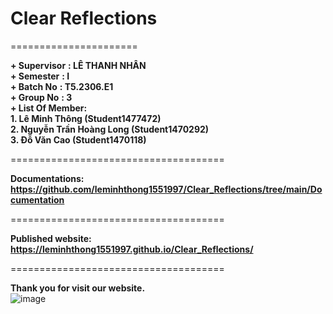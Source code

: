 # Clear Reflections
======================  

**+ Supervisor**		**: LÊ THANH NHÂN**  
**+ Semester**		**: I**  
**+ Batch No**		**: T5.2306.E1**  
**+ Group No**		**: 3**  
**+ List Of Member:**  
	**1. Lê Minh Thông  		(Student1477472)**  
	**2. Nguyễn Trần Hoàng Long	(Student1470292)**  
	**3. Đỗ Văn Cao 		(Student1470118)**  

=====================================

**Documentations: https://github.com/leminhthong1551997/Clear_Reflections/tree/main/Documentation**  

=====================================

**Published website: https://leminhthong1551997.github.io/Clear_Reflections/**  

=====================================

**Thank you for visit our website.**  
![image](https://github.com/leminhthong1551997/Clear_Reflections/assets/116416757/046e82ae-f55d-4815-9004-4cf0d06378bf)
